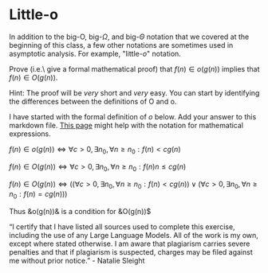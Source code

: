 # Little-o

In addition to the big-O, big-$\Omega$, and big-$\Theta$ notation that
we covered at the beginning of this class, a few other notations are sometimes
used in asymptotic analysis.  For example, "little-$o$" notation.

Prove (i.e.\ give a formal mathematical proof) that $f(n)\in o(g(n))$ implies
that $f(n)\in O(g(n))$.

Hint: The proof will be *very* short and *very* easy. You can start by
identifying the differences between the definitions of O and o.

I have started with the formal definition of $o$ below. Add your answer to this
markdown file. [This
page](https://docs.github.com/en/get-started/writing-on-github/working-with-advanced-formatting/writing-mathematical-expressions)
might help with the notation for mathematical expressions.

$f(n)\in o(g(n)) \iff \forall c>0, \exists n_0, \forall n\ge n_0: f(n) < c g(n)$

$f(n)\in O(g(n)) \iff \forall c>0, \exists n_0, \forall n\ge n_0: f(n) n\le c g(n)$
 
$f(n)\in O(g(n)) \iff ((\forall c>0, \exists n_0, \forall n\ge n_0: f(n) < c g(n)) ∨ (\forall c>0, \exists n_0, \forall n\ge n_0: f(n) = c g(n)))$

Thus 
&o(g(n))& is a condition for &O(g(n))$

“I certify that I have listed all sources used to complete this exercise, including the use of any Large Language Models. All of the work is my own, except where stated otherwise. I am aware that plagiarism carries severe penalties and that if plagiarism is suspected, charges may be filed against me without prior notice.” - Natalie Sleight
